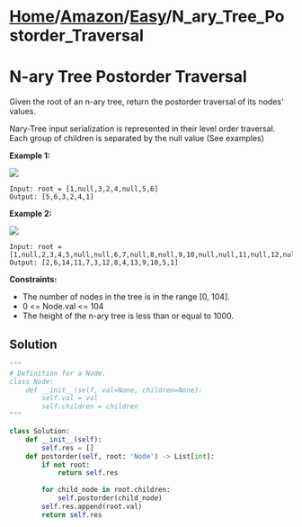 # [Home](./../..)/[Amazon](./..)/[Easy](./)/N_ary_Tree_Postorder_Traversal
<h1>N-ary Tree Postorder Traversal</h1>

<p>
Given the root of an n-ary tree, return the postorder traversal of its nodes' values.
</p>
<p>
Nary-Tree input serialization is represented in their level order traversal. Each group of children is separated by the null value (See examples)
</p>

<b>Example 1:</b>

<img src="https://assets.leetcode.com/uploads/2018/10/12/narytreeexample.png">

    Input: root = [1,null,3,2,4,null,5,6]
    Output: [5,6,3,2,4,1]
    
<b>Example 2:</b>

<img src="https://assets.leetcode.com/uploads/2019/11/08/sample_4_964.png">

    Input: root = [1,null,2,3,4,5,null,null,6,7,null,8,null,9,10,null,null,11,null,12,null,13,null,null,14]
    Output: [2,6,14,11,7,3,12,8,4,13,9,10,5,1]

<b>Constraints:</b>

- The number of nodes in the tree is in the range [0, 104].
- 0 <= Node.val <= 104
- The height of the n-ary tree is less than or equal to 1000.
  
<h2>Solution</h2>

```python
"""
# Definition for a Node.
class Node:
    def __init__(self, val=None, children=None):
        self.val = val
        self.children = children
"""

class Solution:
    def __init__(self):
        self.res = []
    def postorder(self, root: 'Node') -> List[int]:
        if not root:
            return self.res
        
        for child_node in root.children:
            self.postorder(child_node)
        self.res.append(root.val)
        return self.res
```
